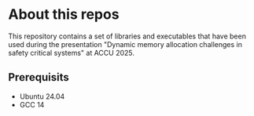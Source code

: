 # About this repos

This repository contains a set of libraries and executables that have been used during the presentation "Dynamic memory allocation challenges in safety critical systems" at ACCU 2025.

## Prerequisits

- Ubuntu 24.04
- GCC 14
